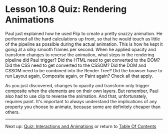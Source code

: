 # Lesson 10.8 Quiz: Rendering Animations

Paul just explained how he used Flip to create a pretty snazzy animation. He performed all the hard calculations up front, so that he would touch as little of the pipeline as possible during the actual animation. This is how he kept it going at a silky smooth frames per second. When he applied opacity and transform changes to reverse the animation, what steps in the rendering pipeline did Paul trigger? Did the HTML need to get converted to the DOM? Did the CSS need to get converted to the CSSOM? Did the DOM and CSSOM need to be combined into the Render Tree? Did the browser have to run Layout again, Composite again, or Paint again? Check all that apply.

As you just discovered, changes to opacity and transform only trigger composite when the elements are on their own layers. But remember, Paul also had to use clip to reverse the animation. And that, unfortunately, requires paint. It's important to always understand the implications of any property you choose to animate, because some are definitely cheaper than others.

- - -
Next up: [Quiz: Interactions and Animations](ND024_Part4_Lesson10_09.md) or return to [Table Of Contents](./ND024_TableOfContents.md)

